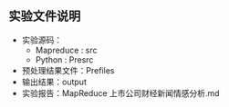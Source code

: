 ## 实验文件说明
* 实验源码：
  * Mapreduce : src
  * Python : Presrc
* 预处理结果文件：Prefiles
* 输出结果：output
* 实验报告：MapReduce 上市公司财经新闻情感分析.md
